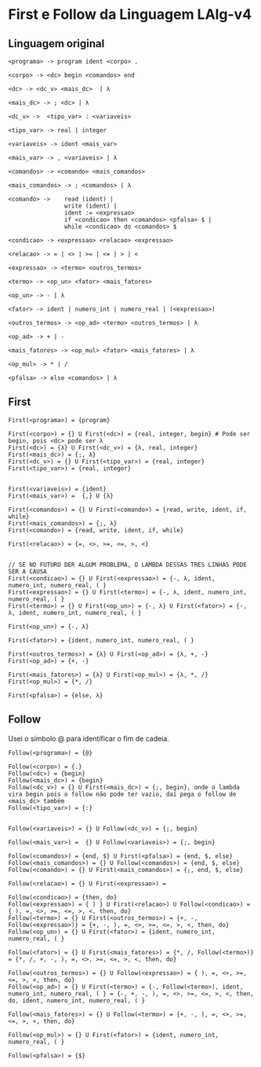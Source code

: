 # First e Follow da Linguagem LAlg-v4

## Linguagem original

    <programa> -> program ident <corpo> .

    <corpo> -> <dc> begin <comandos> end

    <dc> -> <dc_v> <mais_dc>  | λ

    <mais_dc> -> ; <dc> | λ

    <dc_v> ->  <tipo_var> : <variaveis>

    <tipo_var> -> real | integer

    <variaveis> -> ident <mais_var>

    <mais_var> -> , <variaveis> | λ

    <comandos> -> <comando> <mais_comandos>

    <mais_comandos> -> ; <comandos> | λ

    <comando> -> 	read (ident) |
                    write (ident) |
                    ident := <expressao>
                    if <condicao> then <comandos> <pfalsa> $ |
                    while <condicao> do <comandos> $

    <condicao> -> <expressao> <relacao> <expressao>

    <relacao> -> = | <> | >= | <= | > | <

    <expressao> -> <termo> <outros_termos>
    
    <termo> -> <op_un> <fator> <mais_fatores>
    
    <op_un> -> - | λ
    
    <fator> -> ident | numero_int | numero_real | (<expressao>)
    
    <outros_termos> -> <op_ad> <termo> <outros_termos> | λ

    <op_ad> -> + | -
    
    <mais_fatores> -> <op_mul> <fator> <mais_fatores> | λ

    <op_mul> -> * | /

    <pfalsa> -> else <comandos> | λ



## First

    First(<programa>) = {program}
    
    First(<corpo>) = {} U First(<dc>) = {real, integer, begin} # Pode ser begin, pois <dc> pode ser λ
    First(<dc>) = {λ} U First(<dc_v>) = {λ, real, integer}
    First(<mais_dc>) = {;, λ}
    First(<dc_v>) = {} U First(<tipo_var>) = {real, integer}
    First(<tipo_var>) = {real, integer}


    First(<variaveis>) = {ident}
    First(<mais_var>) =  {,} U {λ}
    
    First(<comandos>) = {} U First(<comando>) = {read, write, ident, if, while}
    First(<mais_comandos>) = {;, λ}
    First(<comando>) = {read, write, ident, if, while}

    First(<relacao>) = {=, <>, >=, <=, >, <}


    // SE NO FUTURO DER ALGUM PROBLEMA, O LAMBDA DESSAS TRES LINHAS PODE SER A CAUSA
    First(<condicao>) = {} U First(<expressao>) = {-, λ, ident, numero_int, numero_real, ( }
    First(<expressao>) = {} U First(<termo>) = {-, λ, ident, numero_int, numero_real, ( }
    First(<termo>) = {} U First(<op_un>) = {-, λ} U First(<fator>) = {-, λ, ident, numero_int, numero_real, ( } 
    
    First(<op_un>) = {-, λ}

    First(<fator>) = {ident, numero_int, numero_real, ( }
    
    First(<outros_termos>) = {λ} U First(<op_ad>) = {λ, +, -}
    First(<op_ad>) = {+, -}
    
    First(<mais_fatores>) = {λ} U First(<op_mul>) = {λ, *, /}
    First(<op_mul>) = {*, /}

    First(<pfalsa>) = {else, λ}


## Follow

Usei o símbolo @ para identificar o fim de cadeia.

    Follow(<programa>) = {@}
    
    Follow(<corpo>) = {.}
    Follow(<dc>) = {begin}
    Follow(<mais_dc>) = {begin}
    Follow(<dc_v>) = {} U First(<mais_dc>) = {;, begin}, onde o lambda vira begin pois o follow não pode ter vazio, daí pega o follow de <mais_dc> também
    Follow(<tipo_var>) = {:}


    Follow(<variaveis>) = {} U Follow(<dc_v>) = {;, begin}
    
    Follow(<mais_var>) =  {} U Follow(<variaveis>) = {;, begin}
    
    Follow(<comandos>) = {end, $} U First(<pfalsa>) = {end, $, else}
    Follow(<mais_comandos>) = {} U Follow(<comandos>) = {end, $, else}
    Follow(<comando>) = {} U First(<mais_comandos>) = {;, end, $, else}

    Follow(<relacao>) = {} U First(<expressao>) =
    
    Follow(<condicao>) = {then, do}
    Follow(<expressao>) = { ) } U First(<relacao>) U Follow(<condicao>) = { ), =, <>, >=, <=, >, <, then, do}
    Follow(<termo>) = {} U First(<outros_termos>) = {+, -, Follow(<expressao>)} = {+, -, ), =, <>, >=, <=, >, <, then, do}
    Follow(<op_un>) = {} U First(<fator>) = {ident, numero_int, numero_real, ( }

    Follow(<fator>) = {} U First(<mais_fatores>) = {*, /, Follow(<termo>)} = {*, /, +, -, ), =, <>, >=, <=, >, <, then, do}
    
    Follow(<outros_termos>) = {} U Follow(<expressao>) = { ), =, <>, >=, <=, >, <, then, do}
    Follow(<op_ad>) = {} U First(<termo>) = {-, Follow(<termo>), ident, numero_int, numero_real, ( } = {-, +, -, ), =, <>, >=, <=, >, <, then, do, ident, numero_int, numero_real, ( }
    
    Follow(<mais_fatores>) = {} U Follow(<termo>) = {+, -, ), =, <>, >=, <=, >, <, then, do}
    
    Follow(<op_mul>) = {} U First(<fator>) = {ident, numero_int, numero_real, ( }

    Follow(<pfalsa>) = {$}

